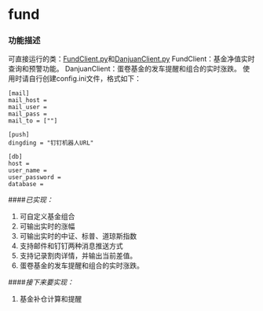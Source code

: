 # fund
### 功能描述
可直接运行的类：[FundClient.py](https://github.com/xianyin/fund/blob/master/FundClient.py "FundClient.py")和[DanjuanClient.py](https://github.com/xianyin/fund/blob/master/DanjuanClient.py "DanjuanClient.py")
FundClient：基金净值实时查询和预警功能。
DanjuanClient：蛋卷基金的发车提醒和组合的实时涨跌。
使用时请自行创建config.ini文件，格式如下：
```
[mail]
mail_host = 
mail_user = 
mail_pass = 
mail_to = [""]

[push]
dingding = "钉钉机器人URL"

[db]
host = 
user_name = 
user_password = 
database = 
```
####*已实现：*
1. 可自定义基金组合
2. 可输出实时的涨幅
3. 可输出实时的中证、标普、道琼斯指数
4. 支持邮件和钉钉两种消息推送方式
5. 支持记录割肉详情，并输出当前差值。
6. 蛋卷基金的发车提醒和组合的实时涨跌。

####*接下来要实现：*
1. 基金补仓计算和提醒

